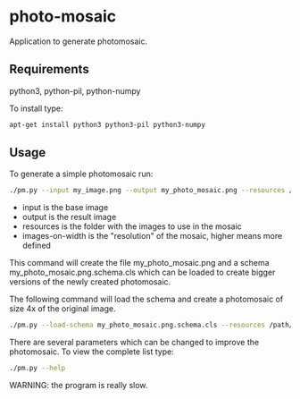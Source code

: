 # photo-mosaic
Application to generate photomosaic.

Requirements
------------

python3, python-pil, python-numpy
    
To install type:

```sh
apt-get install python3 python3-pil python3-numpy
```
    
Usage
------------
  
To generate a simple photomosaic run:

```sh
./pm.py --input my_image.png --output my_photo_mosaic.png --resources /path/to/photos --images-on-width 32
```

- input is the base image
- output is the result image
- resources is the folder with the images to use in the mosaic
- images-on-width is the "resolution" of the mosaic, higher means more defined
 
This command will create the file my_photo_mosaic.png and a schema my_photo_mosaic.png.schema.cls which can be loaded
to create bigger versions of the newly created photomosaic.
    
The following command will load the schema and create a photomosaic of size 4x of the original image.

```sh
./pm.py --load-schema my_photo_mosaic.png.schema.cls --resources /path/to/photos --scale 4 --output my_photo_mosaic_4x.png
```

There are several parameters which can be changed to improve the photomosaic. To view the complete list type:

```sh
./pm.py --help
```

WARNING: the program is really slow.
    
